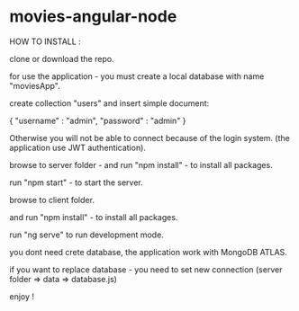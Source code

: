 # movies-angular-node
HOW TO INSTALL :

clone or download the repo.

for use the application - you must create a local database with name "moviesApp".

 create collection "users" and insert simple document: 

{
    "username" : "admin",
    "password" : "admin"
}

Otherwise you will not be able to connect because of the login system. (the application use JWT authentication).

browse to server folder - and run "npm install" - to install all packages.

run "npm start"  - to start the server.

browse to client folder.

and run "npm install" - to install all packages.

run "ng serve" to run development mode.

you dont need crete database, the application work with MongoDB ATLAS.

if you want to replace database - you need to set new connection (server folder => data => database.js)

enjoy !

